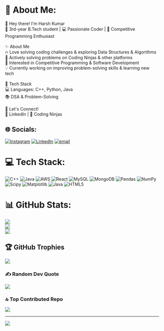 # 💫 About Me:
👋 Hey there! I'm Harsh Kumar<br>🚀 3rd-year B.Tech student | 💻 Passionate Coder | 🎯 Competitive Programming Enthusiast<br><br>✨ About Me<br>🔥 Love solving coding challenges & exploring Data Structures & Algorithms<br>🎯 Actively solving problems on Coding Ninjas & other platforms<br>🚀 Interested in Competitive Programming & Software Development<br>💡 Currently working on improving problem-solving skills & learning new tech<br><br>🔧 Tech Stack<br>💻 Languages: C++, Python, Java<br>📚 DSA & Problem-Solving<br><br>🚀 Let's Connect!<br>💼 LinkedIn | 📝 Coding Ninjas 


## 🌐 Socials:
[![Instagram](https://img.shields.io/badge/Instagram-%23E4405F.svg?logo=Instagram&logoColor=white)](https://instagram.com/harshuuuuu25) [![LinkedIn](https://img.shields.io/badge/LinkedIn-%230077B5.svg?logo=linkedin&logoColor=white)](https://linkedin.com/in/harsh-kumar) [![email](https://img.shields.io/badge/Email-D14836?logo=gmail&logoColor=white)](mailto:hk596876@gmail.com) 

# 💻 Tech Stack:
![C++](https://img.shields.io/badge/c++-%2300599C.svg?style=for-the-badge&logo=c%2B%2B&logoColor=white) ![Java](https://img.shields.io/badge/java-%23ED8B00.svg?style=for-the-badge&logo=openjdk&logoColor=white) ![AWS](https://img.shields.io/badge/AWS-%23FF9900.svg?style=for-the-badge&logo=amazon-aws&logoColor=white) ![React](https://img.shields.io/badge/react-%2320232a.svg?style=for-the-badge&logo=react&logoColor=%2361DAFB) ![MySQL](https://img.shields.io/badge/mysql-4479A1.svg?style=for-the-badge&logo=mysql&logoColor=white) ![MongoDB](https://img.shields.io/badge/MongoDB-%234ea94b.svg?style=for-the-badge&logo=mongodb&logoColor=white) ![Pandas](https://img.shields.io/badge/pandas-%23150458.svg?style=for-the-badge&logo=pandas&logoColor=white) ![NumPy](https://img.shields.io/badge/numpy-%23013243.svg?style=for-the-badge&logo=numpy&logoColor=white) ![Scipy](https://img.shields.io/badge/SciPy-%230C55A5.svg?style=for-the-badge&logo=scipy&logoColor=%white) ![Matplotlib](https://img.shields.io/badge/Matplotlib-%23ffffff.svg?style=for-the-badge&logo=Matplotlib&logoColor=black) ![Java](https://img.shields.io/badge/java-%23ED8B00.svg?style=for-the-badge&logo=openjdk&logoColor=white) ![HTML5](https://img.shields.io/badge/html5-%23E34F26.svg?style=for-the-badge&logo=html5&logoColor=white)
# 📊 GitHub Stats:
![](https://github-readme-stats.vercel.app/api?username=harsshh-25&theme=dark&hide_border=false&include_all_commits=false&count_private=false)<br/>
![](https://nirzak-streak-stats.vercel.app/?user=harsshh-25&theme=dark&hide_border=false)<br/>
![](https://github-readme-stats.vercel.app/api/top-langs/?username=harsshh-25&theme=dark&hide_border=false&include_all_commits=false&count_private=false&layout=compact)

## 🏆 GitHub Trophies
![](https://github-profile-trophy.vercel.app/?username=harsshh-25&theme=radical&no-frame=false&no-bg=true&margin-w=4)

### ✍️ Random Dev Quote
![](https://quotes-github-readme.vercel.app/api?type=horizontal&theme=radical)

### 🔝 Top Contributed Repo
![](https://github-contributor-stats.vercel.app/api?username=harsshh-25&limit=5&theme=dark&combine_all_yearly_contributions=true)

---
[![](https://visitcount.itsvg.in/api?id=harsshh-25&icon=0&color=0)](https://visitcount.itsvg.in)

<!-- Proudly created with GPRM ( https://gprm.itsvg.in ) -->
